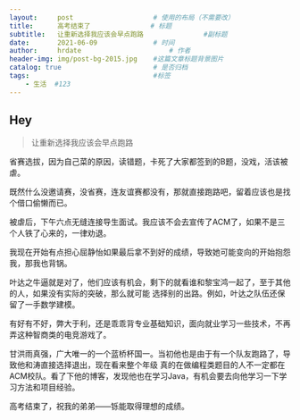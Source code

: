 ```yaml
---
layout:     post                    # 使用的布局（不需要改）
title:      高考结束了               # 标题 
subtitle:   让重新选择我应该会早点跑路               #副标题
date:       2021-06-09              # 时间
author:     hrdate                      # 作者
header-img: img/post-bg-2015.jpg    #这篇文章标题背景图片
catalog: true                       # 是否归档
tags:                               #标签
    - 生活  #123
---
```


## Hey
>让重新选择我应该会早点跑路

省赛选拔，因为自己菜的原因，读错题，卡死了大家都签到的B题，没戏，活该被虐。

既然什么没邀请赛，没省赛，连友谊赛都没有，那就直接跑路吧，留着应该也是找个借口偷懒而已。

被虐后，下午六点无缝连接导生面试。我应该不会去宣传了ACM了，如果不是三个人铁了心来的，一律劝退。

我现在开始有点担心屈静怡如果最后拿不到好的成绩，导致她可能变向的开始抱怨我，那我也背锅。

叶达之牛逼就是对了，他们应该有机会，剩下的就看谁和黎宝鸿一起了，至于其他的人，如果没有实际的突破，那么就可能
选择别的出路。例如，叶达之队伍还保留了一手数学建模。

有好有不好，弊大于利，还是乖乖背专业基础知识，面向就业学习一些技术，不再弄这种智商类的电竞游戏了。

甘洪雨真强，广大唯一的一个蓝桥杯国一。当初他也是由于有一个队友跑路了，导致他和涛直接选择退出，现在看来整个年级
真的在做编程类题目的人不一定都在ACM校队。看了下他的博客，发现他也在学习Java，有机会要去向他学习一下学习方法和项目经验。

高考结束了，祝我的弟弟——铄能取得理想的成绩。
